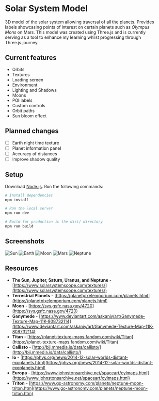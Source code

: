 # Solar System Model

3D model of the solar system allowing traversal of all the planets. Provides labels showcasing points of interest on certain planets such as _Olympus Mons_ on Mars. This model was created using Three.js and is currently serving as a tool to enhance my learning whilst progressing through Three.js journey.

## Current features

- Orbits
- Textures
- Loading screen
- Environment
- Lighting and Shadows
- Moons
- POI labels
- Custom controls
- Orbit paths
- Sun bloom effect

## Planned changes

- [ ] Earth night time texture
- [ ] Planet information panel
- [ ] Accuracy of distances
- [ ] Improve shadow quality

## Setup

Download [Node.js](https://nodejs.org/en/download/).
Run the following commands:

```bash
# Install dependencies
npm install

# Run the local server
npm run dev

# Build for production in the dist/ directory
npm run build
```

## Screenshots

![Sun](https://github.com/KyleGough/solar-system/assets/24881448/194f78d5-b35b-4661-bdae-85fd06f7a94f)
![Earth](https://github.com/KyleGough/solar-system/assets/24881448/ca9ca06e-36a7-46f8-91cc-5942df1e3906)
![Moon](https://github.com/KyleGough/solar-system/assets/24881448/d22fcdad-d7bc-4bf1-b026-9967317b1a69)
![Mars](https://github.com/KyleGough/solar-system/assets/24881448/7b6806d4-d8ff-400e-8405-afb8f189acbc)
![Neptune](https://github.com/KyleGough/solar-system/assets/24881448/a5677621-40ab-4aa5-a14e-f928010e1806)

## Resources

- **The Sun, Jupiter, Saturn, Uranus, and Neptune** - [https://www.solarsystemscope.com/textures/](https://www.solarsystemscope.com/textures/)
- **Terrestrial Planets** - [https://planetpixelemporium.com/planets.html](https://planetpixelemporium.com/planets.html)
- **Moon** - [https://svs.gsfc.nasa.gov/4720](https://svs.gsfc.nasa.gov/4720)
- **Ganymede** - [https://www.deviantart.com/askaniy/art/Ganymede-Texture-Map-11K-808732114](https://www.deviantart.com/askaniy/art/Ganymede-Texture-Map-11K-808732114)
- **Titan** - [https://planet-texture-maps.fandom.com/wiki/Titan](https://planet-texture-maps.fandom.com/wiki/Titan)
- **Callisto** - [http://bjj.mmedia.is/data/callisto/](http://bjj.mmedia.is/data/callisto/)
- **Io** - [https://phys.org/news/2014-12-solar-worlds-distant-exoplanets.html](https://phys.org/news/2014-12-solar-worlds-distant-exoplanets.html)
- **Europa** - [https://www.johnstonsarchive.net/spaceart/cylmaps.html](https://www.johnstonsarchive.net/spaceart/cylmaps.html)
- **Triton** - [https://www.go-astronomy.com/planets/neptune-moon-triton.htm](https://www.go-astronomy.com/planets/neptune-moon-triton.htm)
